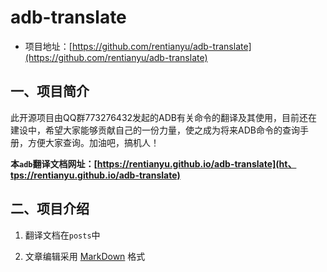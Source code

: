 # adb-translate

- 项目地址：[https://github.com/rentianyu/adb-translate](https://github.com/rentianyu/adb-translate)

## 一、项目简介

此开源项目由QQ群773276432发起的ADB有关命令的翻译及其使用，目前还在建设中，希望大家能够贡献自己的一份力量，使之成为将来ADB命令的查询手册，方便大家查询。加油吧，搞机人！

**本`adb`翻译文档网址：[https://rentianyu.github.io/adb-translate](ht、tps://rentianyu.github.io/adb-translate)**

## 二、项目介绍

1. 翻译文档在`posts`中

2. 文章编辑采用 [MarkDown](https://www.jianshu.com/p/fdb5cbdaf244) 格式
